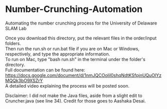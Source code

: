 # Number-Crunching-Automation
Automating the number crunching process for the University of Delaware SLAM Lab

Once you download this directory, put the relevant files in the order/input folders.\
Then run the run.sh or run.bat file if you are on Mac or Windows, respectively, and type the appropriate information.\
To run on Mac, type "bash run.sh" in the terminal under the folder's directory.\
Full documentation can be found here: https://docs.google.com/document/d/1nmJQCOolil0shqNdtKSfpjnUQuOlYzMQQk3bO9XSZrY \
A detailed video explaining the process will be posted soon.

Disclaimer: I did not make the Java files, aside from a slight edit to Cruncher.java (see line 34). Credit for those goes to Aashaka Desai.
